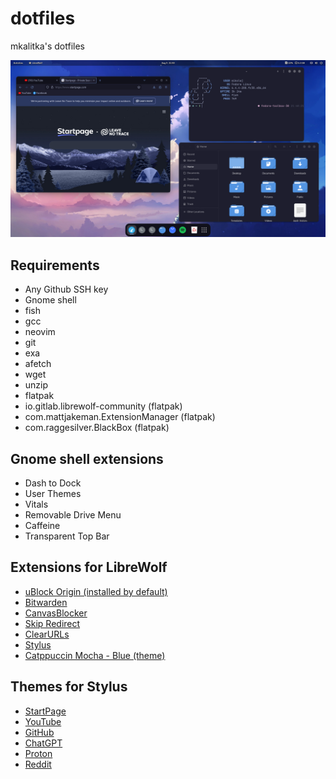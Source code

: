 # dotfiles

mkalitka's dotfiles

![screenshot](./resources/screenshots/screenshot.png)

## Requirements

- Any Github SSH key
- Gnome shell
- fish
- gcc
- neovim
- git
- exa
- afetch
- wget
- unzip
- flatpak
- io.gitlab.librewolf-community (flatpak)
- com.mattjakeman.ExtensionManager (flatpak)
- com.raggesilver.BlackBox (flatpak)

## Gnome shell extensions

- Dash to Dock
- User Themes
- Vitals
- Removable Drive Menu
- Caffeine
- Transparent Top Bar

## Extensions for LibreWolf

- [uBlock Origin (installed by default)](https://addons.mozilla.org/en-US/firefox/addon/ublock-origin/)
- [Bitwarden](https://addons.mozilla.org/en-US/firefox/addon/bitwarden-password-manager/)
- [CanvasBlocker](https://addons.mozilla.org/en-US/firefox/addon/canvasblocker/)
- [Skip Redirect](https://addons.mozilla.org/en-US/firefox/addon/skip-redirect/)
- [ClearURLs](https://addons.mozilla.org/en-US/firefox/addon/skip-redirect/)
- [Stylus](https://addons.mozilla.org/en-US/firefox/addon/skip-redirect/)
- [Catppuccin Mocha - Blue (theme)](https://addons.mozilla.org/en-US/firefox/addon/skip-redirect/)

## Themes for Stylus
- [StartPage](https://github.com/catppuccin/userstyles/raw/main/styles/startpage/catppuccin.user.css)
- [YouTube](https://github.com/catppuccin/userstyles/raw/main/styles/youtube/catppuccin.user.css)
- [GitHub](https://github.com/catppuccin/userstyles/raw/main/styles/github/catppuccin.user.css)
- [ChatGPT](https://github.com/catppuccin/userstyles/raw/main/styles/chatgpt/catppuccin.user.css)
- [Proton](https://github.com/catppuccin/userstyles/raw/main/styles/proton/catppuccin.user.css)
- [Reddit](https://github.com/catppuccin/userstyles/raw/main/styles/reddit/catppuccin.user.css)


